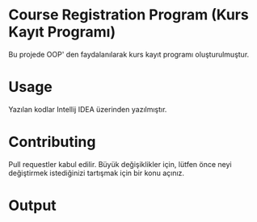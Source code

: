 # Course Registration Program (Kurs Kayıt Programı)
Bu projede OOP' den faydalanılarak kurs kayıt programı oluşturulmuştur.

#  Usage
Yazılan kodlar Intellij IDEA üzerinden yazılmıştır.

# Contributing
Pull requestler kabul edilir. Büyük değişiklikler için, lütfen önce neyi değiştirmek istediğinizi tartışmak için bir konu açınız.

# Output